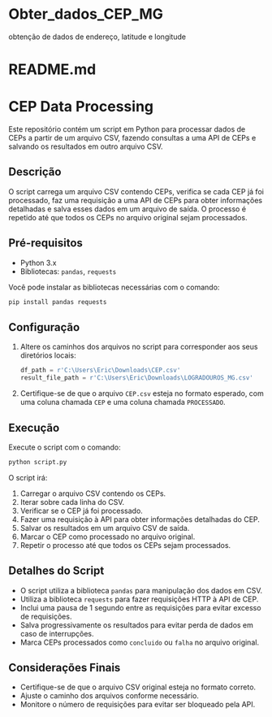 # Obter_dados_CEP_MG
 obtenção de dados de endereço, latitude e longitude

# README.md

# CEP Data Processing

Este repositório contém um script em Python para processar dados de CEPs a partir de um arquivo CSV, fazendo consultas a uma API de CEPs e salvando os resultados em outro arquivo CSV.

## Descrição

O script carrega um arquivo CSV contendo CEPs, verifica se cada CEP já foi processado, faz uma requisição a uma API de CEPs para obter informações detalhadas e salva esses dados em um arquivo de saída. O processo é repetido até que todos os CEPs no arquivo original sejam processados.

## Pré-requisitos

- Python 3.x
- Bibliotecas: `pandas`, `requests`

Você pode instalar as bibliotecas necessárias com o comando:

```bash
pip install pandas requests
```

## Configuração

1. Altere os caminhos dos arquivos no script para corresponder aos seus diretórios locais:
   ```python
   df_path = r'C:\Users\Eric\Downloads\CEP.csv'
   result_file_path = r'C:\Users\Eric\Downloads\LOGRADOUROS_MG.csv'
   ```

2. Certifique-se de que o arquivo `CEP.csv` esteja no formato esperado, com uma coluna chamada `CEP` e uma coluna chamada `PROCESSADO`.

## Execução

Execute o script com o comando:

```bash
python script.py
```

O script irá:
1. Carregar o arquivo CSV contendo os CEPs.
2. Iterar sobre cada linha do CSV.
3. Verificar se o CEP já foi processado.
4. Fazer uma requisição à API para obter informações detalhadas do CEP.
5. Salvar os resultados em um arquivo CSV de saída.
6. Marcar o CEP como processado no arquivo original.
7. Repetir o processo até que todos os CEPs sejam processados.

## Detalhes do Script

- O script utiliza a biblioteca `pandas` para manipulação dos dados em CSV.
- Utiliza a biblioteca `requests` para fazer requisições HTTP à API de CEP.
- Inclui uma pausa de 1 segundo entre as requisições para evitar excesso de requisições.
- Salva progressivamente os resultados para evitar perda de dados em caso de interrupções.
- Marca CEPs processados como `concluido` ou `falha` no arquivo original.

## Considerações Finais

- Certifique-se de que o arquivo CSV original esteja no formato correto.
- Ajuste o caminho dos arquivos conforme necessário.
- Monitore o número de requisições para evitar ser bloqueado pela API.